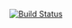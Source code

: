 [![Build Status](http://ec2-51-20-48-66.eu-north-1.compute.amazonaws.com/buildStatus/icon?job=pi-challenge)](http://ec2-51-20-48-66.eu-north-1.compute.amazonaws.com/job/pi-challenge/)
